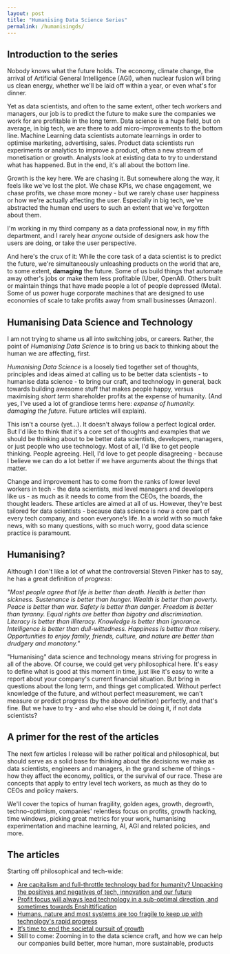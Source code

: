 ```yaml
---
layout: post
title: "Humanising Data Science Series"
permalink: /humanisingds/
---
```


## Introduction to the series

Nobody knows what the future holds. The economy, climate change, the arrival of Artificial General Intelligence (AGI), when nuclear fusion will bring us clean energy, whether we'll be laid off within a year, or even what's for dinner.

Yet as data scientists, and often to the same extent, other tech workers and managers, our job is to predict the future to make sure the companies we work for are profitable in the long term. Data science is a huge field, but on average, in big tech, we are there to add micro-improvements to the bottom line. Machine Learning data scientists automate learnings in order to optimise marketing, advertising, sales. Product data scientists run experiments or analytics to improve a product, often a new stream of monetisation or growth. Analysts look at existing data to try to understand what has happened. But in the end, it's all about the bottom line.

Growth is the key here. We are chasing it. But somewhere along the way, it feels like we've lost the plot. We chase KPIs, we chase engagement, we chase profits, we chase more money - but we rarely chase user happiness or how we're actually affecting the user. Especially in big tech, we've abstracted the human end users to such an extent that we've forgotten about them.

I'm working in my third company as a data professional now, in my fifth department, and I rarely hear *anyone* outside of designers ask how the users are doing, or take the user perspective. 

And here's the crux of it: While the core task of a data scientist is to predict the future, we're simultaneously unleashing products on the world that are, to some extent, **damaging** the future. Some of us build things that automate away other's jobs or make them less profitable (Uber, OpenAI). Others built or maintain things that have made people a lot of people depressed (Meta). Some of us power huge corporate machines that are designed to use economies of scale to take profits away from small businesses (Amazon).

## Humanising Data Science and Technology

I am not trying to shame us all into switching jobs, or careers. Rather, the point of *Humanising Data Science* is to bring us back to thinking about the human we are affecting, first.

*Humanising Data Science* is a loosely tied together set of thoughts, principles and ideas aimed at calling us to be better data scientists - to humanise data science - to bring our craft, and technology in general, back towards building awesome stuff that makes people happy, versus maximising *short term* shareholder profits at the expense of humanity. (And yes, I've used a lot of grandiose terms here: *expense of humanity.* *damaging the future.* Future articles will explain). 

This isn't a course (yet...). It doesn't always follow a perfect logical order. But I'd like to think that it's a core set of thoughts and examples that we should be thinking about to be better data scientists, developers, managers, or just people who use technology. Most of all, I'd like to get people thinking. People agreeing. Hell, I'd love to get people disagreeing - because I believe we can do a lot better if we have arguments about the things that matter. 

Change and improvement has to come from the ranks of lower level workers in tech - the data scientists, mid level managers and developers like us - as much as it needs to come from the CEOs, the boards, the thought leaders. These articles are aimed at all of us. However, they're best tailored for data scientists - because data science is now a core part of every tech company, and soon everyone’s life. In a world with so much fake news, with so many questions, with so much worry, good data science practice is paramount.

## Humanising?

Although I don't like a lot of what the controversial Steven Pinker has to say, he has a great definition of *progress*:

*"Most people agree that life is better than death. Health is better than sickness. Sustenance is better than hunger. Wealth is better than poverty. Peace is better than war. Safety is better than danger. Freedom is better than tyranny. Equal rights are better than bigotry and discrimination. Literacy is better than illiteracy. Knowledge is better than ignorance. Intelligence is better than dull-wittedness. Happiness is better than misery. Opportunities to enjoy family, friends, culture, and nature are better than drudgery and monotony."*

"Humanising" data science and technology means striving for progress in all of the above. Of course, we could get very philosophical here. It's easy to define what is good at this moment in time, just like it's easy to write a report about your company's current financial situation. But bring in questions about the long term, and things get complicated. Without perfect knowledge of the future, and without perfect measurement, we can't measure or predict progress (by the above definition) perfectly, and that's fine. But we have to try - and who else should be doing it, if not data scientists?

## A primer for the rest of the articles

The next few articles I release will be rather political and philosophical, but should serve as a solid base for thinking about the decisions we make as data scientists, engineers and managers, in the grand scheme of things - how they affect the economy, politics, or the survival of our race. These are concepts that apply to entry level tech workers, as much as they do to CEOs and policy makers. 

We'll cover the topics of human fragility, golden ages, growth, degrowth, techno-optimism, companies' relentless focus on profits, growth hacking, time windows, picking great metrics for your work, humanising experimentation and machine learning, AI, AGI and related policies, and more.

## The articles

Starting off philosophical and tech-wide:
- [Are capitalism and full-throttle technology bad for humanity? Unpacking the positives and negatives of tech, innovation and our future](/posts/Has-capitalism-doomed-humanity)
- [Profit focus will always lead technology in a sub-optimal direction, and sometimes towards Enshittification](/posts/Profit-focus-suboptimal)
- [Humans, nature and most systems are too fragile to keep up with technology's rapid progress](/posts/Fragility)
- [It’s time to end the societal pursuit of growth](/posts/Wrong-metric)
- Still to come: Zooming in to the data science craft, and how we can help our companies build better, more human, more sustainable, products
